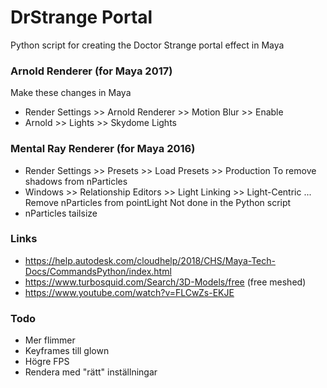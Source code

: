 # DrStrange Portal
Python script for creating the Doctor Strange portal effect in Maya

### Arnold Renderer (for Maya 2017)
Make these changes in Maya
* Render Settings >> Arnold Renderer >> Motion Blur >> Enable
* Arnold >> Lights >> Skydome Lights

### Mental Ray Renderer (for Maya 2016)
* Render Settings >> Presets >> Load Presets >> Production
To remove shadows from nParticles
* Windows >> Relationship Editors >> Light Linking >> Light-Centric ... Remove nParticles from pointLight
Not done in the Python script
* nParticles tailsize

### Links
* https://help.autodesk.com/cloudhelp/2018/CHS/Maya-Tech-Docs/CommandsPython/index.html
* https://www.turbosquid.com/Search/3D-Models/free (free meshed)
* https://www.youtube.com/watch?v=FLCwZs-EKJE

### Todo
* Mer flimmer
* Keyframes till glown
* Högre FPS
* Rendera med "rätt" inställningar
